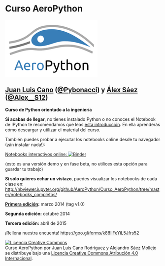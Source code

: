 # Curso AeroPython

<img src="./images/aeropython_logo.png" alt="AeroPython" align="center" style="width: 300px;"/>

## [Juan Luis Cano](http://es.linkedin.com/in/juanluiscanor) ([@Pybonacci](https://twitter.com/Pybonacci)) y [Álex Sáez](https://www.linkedin.com/in/alejandrosaezm) ([@Alex__S12](https://twitter.com/Alex__S12))

__Curso de Python orientado a la ingeniería__

__Si acabas de llegar__, no tienes instalado Python o no conoces el Notebook de IPython te recomendamos que leas [esta introducción](http://nbviewer.jupyter.org/github/AeroPython/Curso_AeroPython/blob/master/notebooks_completos/Clase0_Bienvenido.ipynb). En ella aprenderás cómo descargar y utilizar el material del curso.

También puedes probar a ejecutar los notebooks online desde tu navegador (¡sin instalar nada!):

[Notebooks interactivos online:  ![Binder](http://mybinder.org/badge.svg)](http://mybinder.org/repo/AeroPython/Curso_AeroPython)

(esto es una versión demo y en fase beta, no utilices esta opción para guardar tu trabajo)

__Si sólo quieres echar un vistazo__, puedes visualizar los notebooks de cada clase en:
http://nbviewer.jupyter.org/github/AeroPython/Curso_AeroPython/tree/master/notebooks_completos/

__[Primera edición](http://blogs.upm.es/softwarelibre/2014/07/14/curso-de-python-en-la-upm-una-oportunidad-para-el-software-libre/):__ marzo 2014 (tag v1.0)

__Segunda edición:__ octubre 2014

__Tercera edición:__ abril de 2015

¡Rellena nuestra encuenta! https://goo.gl/forms/k88IlFeYiL5Jfrs52

<a rel="license" href="http://creativecommons.org/licenses/by/4.0/deed.es"><img alt="Licencia Creative Commons" style="border-width:0" src="http://i.creativecommons.org/l/by/4.0/88x31.png" /></a><br /><span xmlns:dct="http://purl.org/dc/terms/" property="dct:title">Curso AeroPython</span> por <span xmlns:cc="http://creativecommons.org/ns#" property="cc:attributionName">Juan Luis Cano Rodriguez y Alejandro Sáez Mollejo</span> se distribuye bajo una <a rel="license" href="http://creativecommons.org/licenses/by/4.0/deed.es">Licencia Creative Commons Atribución 4.0 Internacional</a>.

